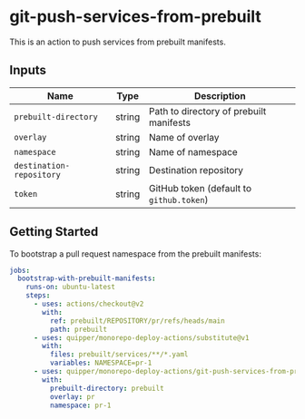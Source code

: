 # git-push-services-from-prebuilt

This is an action to push services from prebuilt manifests.


## Inputs

Name | Type | Description
-----|------|------------
`prebuilt-directory` | string | Path to directory of prebuilt manifests
`overlay` | string | Name of overlay
`namespace` | string | Name of namespace
`destination-repository` | string | Destination repository
`token` | string | GitHub token (default to `github.token`)


## Getting Started

To bootstrap a pull request namespace from the prebuilt manifests:

```yaml
jobs:
  bootstrap-with-prebuilt-manifests:
    runs-on: ubuntu-latest
    steps:
      - uses: actions/checkout@v2
        with:
          ref: prebuilt/REPOSITORY/pr/refs/heads/main
          path: prebuilt
      - uses: quipper/monorepo-deploy-actions/substitute@v1
        with:
          files: prebuilt/services/**/*.yaml
          variables: NAMESPACE=pr-1
      - uses: quipper/monorepo-deploy-actions/git-push-services-from-prebuilt@v1
        with:
          prebuilt-directory: prebuilt
          overlay: pr
          namespace: pr-1
```
